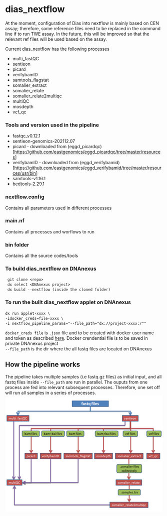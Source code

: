 # dias_nextflow

At the moment, configuration of Dias into nextflow is mainly based on CEN assay; therefore, some reference files need to be replaced in the command line if to run TWE assay.
In the future, this will be improved so that the relevant ref files will be used based on the assay.

Current dias_nextflow has the following processes 
 - multi_fastQC
 - sentieon
 - picard
 - verifybamID
 - samtools_flagstat
 - somalier_extract
 - somalier_relate
 - somalier_relate2multiqc
 - multiQC
 - mosdepth
 - vcf_qc
 
### Tools and version used in the pipeline
 - fastqc_v0.12.1 
 - sentieon-genomics-202112.07
 - picard - downloaded from (eggd_picardqc)[https://github.com/eastgenomics/eggd_picardqc/tree/master/resources]
 - verifybamID - downloaded from (eggd_verifybamid)[https://github.com/eastgenomics/eggd_verifybamid/tree/master/resources/usr/bin]
 - samtools-v1.16.1
 - bedtools-2.29.1
 
 
### nextflow.config
Contains all parameters used in different processes
### main.nf
Contains all processes and worflows to run
### bin folder
Contains all the source codes/tools

### To build dias_nextflow on DNAnexus
```
 git clone <repo>
 dx select <DNAnexus project>
 dx build --nextflow (inside the cloned folder)
 ```
 
### To run the built dias_nextflow applet on DNAnexus 
```
dx run applet-xxxx \
-idocker_creds=file-xxxx \
-i nextflow_pipeline_params="--file_path="dx://project-xxxx:/""
```
 
`docker_creds file` is `.json` file and to be created with docker user name and token as described [here](https://documentation.dnanexus.com/user/running-apps-and-workflows/running-nextflow-pipelines#private-docker-repository). Docker crendential file is to be saved in private DNAnexus project \
`--file_path` is the dir where the all fastq files are located on DNAnexus 


## How the pipeline works
The pipeline takes multiple samples (i.e fastq.gz files) as initial input, and all fastq files inside `--file_path` are run in parallel. The ouputs from one process  are fed into relevant subsequent processes. Therefore, one set off will run all samples in a series of processes. 
![Image of workflow](workflow1.png)

